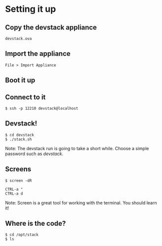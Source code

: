 # Setting it up


## Copy the devstack appliance

 `devstack.ova`


## Import the appliance

 `File > Import Appliance`


## Boot it up


## Connect to it

    $ ssh -p 12210 devstack@localhost


## Devstack!

    $ cd devstack
    $ ./stack.sh

Note: The devstack run is going to take a short while.  Choose a simple
password such as *devstack*.


## Screens

    $ screen -dR

    CTRL-a "
    CTRL-a d

Note: Screen is a great tool for working with the terminal.  You should learn
it!


## Where is the code?

    $ cd /opt/stack
    $ ls
